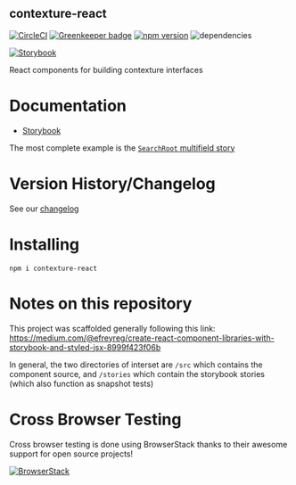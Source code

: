 ## contexture-react

[![CircleCI](https://circleci.com/gh/smartprocure/contexture-react.svg?style=svg)](https://circleci.com/gh/smartprocure/contexture-react)
[![Greenkeeper badge](https://badges.greenkeeper.io/smartprocure/contexture-react.svg)](https://greenkeeper.io/)
[![npm version](https://badge.fury.io/js/contexture-react.svg)](https://badge.fury.io/js/contexture-react)
![dependencies](https://david-dm.org/smartprocure/contexture-react.svg)

[![Storybook](https://img.shields.io/badge/BUILT_WITH-STORYBOOK-f1618c.svg?style=for-the-badge)](https://smartprocure.github.io/contexture-react)

React components for building contexture interfaces

# Documentation

* [Storybook](https://smartprocure.github.io/contexture-react)

The most complete example is the [`SearchRoot` multifield story](https://smartprocure.github.io/contexture-react/?selectedKind=SearchRoot&selectedStory=Multiple%20Filters)

# Version History/Changelog

See our
[changelog](https://github.com/smartprocure/contexture-react/blob/master/CHANGELOG.md)

# Installing

`npm i contexture-react`

# Notes on this repository

This project was scaffolded generally following this link:
https://medium.com/@efreyreg/create-react-component-libraries-with-storybook-and-styled-jsx-8999f423f06b

In general, the two directories of interset are `/src` which contains the
component source, and `/stories` which contain the storybook stories (which also
function as snapshot tests)

# Cross Browser Testing

Cross browser testing is done using BrowserStack thanks to their awesome support for open source projects!

[![BrowserStack](https://p14.zdusercontent.com/attachment/1015988/jKFhzb4Aj7J0lTB0zLpzYpFzs?token=eyJhbGciOiJkaXIiLCJlbmMiOiJBMTI4Q0JDLUhTMjU2In0..kRqEzKpnuMPlCW73WjIR2g.721XUudT3iSydu0vWxcM3LWbPRpr3SYQwZBkzIPmL4ffyYG2Sqa99fKq8dREp6vRd5EUeW8Yfzp3Vyx79eFYT5jpXWNv8EeeqmmaPb-Eg9YzJSdxhfmBnOc553RWhFjo6pz8UqqU7BlVo2IVnOY6Tkt82TqscBvCJQAp0KG5kgIzcHr5Q5v6CNobhIT0I2cwisx5qqsEX-cCE-FIOg-fVR_qxKDC6n9HotXYuIfucF8KWGUl3a-346pIFtLtaVKDtNNazLIq1v5TOVSPZTRvG59i9kKK9j5f43DGwuO3R_Q.8ZT1ToTcXfhc5cwpj_kB1w)](http://browserstack.com/)
